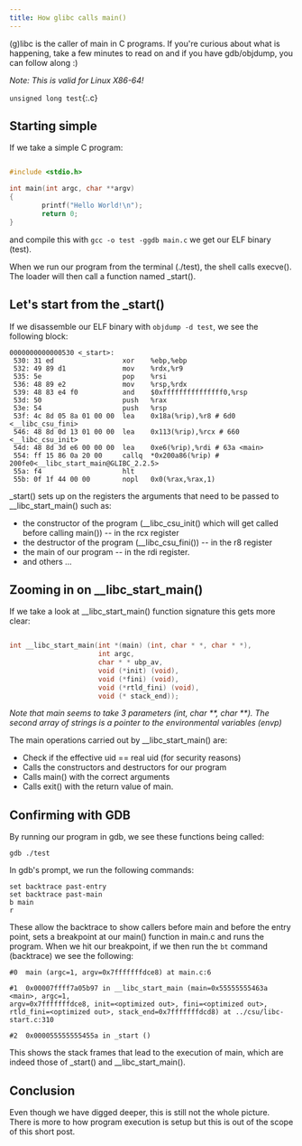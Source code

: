 ```yaml
---
title: How glibc calls main()
---
```


(g)libc is the caller of main in C programs. If you're curious about what is happening, take a few minutes to read on and if you have gdb/objdump, you can follow along :)

_Note: This is valid for Linux X86-64!_

`unsigned long test`{:.c}
## Starting simple

If we take a simple C program: 

```c

#include <stdio.h>

int main(int argc, char **argv)
{
		printf("Hello World!\n");
		return 0;
}

```

and compile this with ``` gcc -o test -ggdb main.c ``` we get our ELF binary (test).

When we run our program from the terminal (./test), the shell calls execve(). The loader will then call a function named \_start().

## Let's start from the \_start()

If we disassemble our ELF binary with ```objdump -d test```, we see the following block:

```
0000000000000530 <_start>:
 530: 31 ed                	xor    %ebp,%ebp				
 532: 49 89 d1             	mov    %rdx,%r9
 535: 5e                   	pop    %rsi
 536: 48 89 e2             	mov    %rsp,%rdx
 539: 48 83 e4 f0          	and    $0xfffffffffffffff0,%rsp
 53d: 50                   	push   %rax
 53e: 54                   	push   %rsp
 53f: 4c 8d 05 8a 01 00 00 	lea    0x18a(%rip),%r8 # 6d0 <__libc_csu_fini>
 546: 48 8d 0d 13 01 00 00 	lea    0x113(%rip),%rcx # 660 <__libc_csu_init>
 54d: 48 8d 3d e6 00 00 00 	lea    0xe6(%rip),%rdi # 63a <main>
 554: ff 15 86 0a 20 00		callq  *0x200a86(%rip) # 200fe0<__libc_start_main@GLIBC_2.2.5>
 55a: f4                   	hlt
 55b: 0f 1f 44 00 00       	nopl   0x0(%rax,%rax,1)
```

\_start() sets up on the registers the arguments that need to be passed to \_\_libc\_start\_main() such as:


* the constructor of the program (\_\_libc_csu_init() which will get called before calling main()) -- in the rcx register
* the destructor of the program (\_\_libc_csu_fini()) -- in the r8 register
* the main of our program -- in the rdi register.
* and others ...


## Zooming in on \_\_libc\_start\_main()



If we take a look at __libc_start_main() function signature this gets more clear:

```c

int __libc_start_main(int *(main) (int, char * *, char * *),
					  int argc,
					  char * * ubp_av,
					  void (*init) (void),
					  void (*fini) (void),
					  void (*rtld_fini) (void),
					  void (* stack_end));
```

_Note that main seems to take 3 parameters (int, char \*\*, char \*\*). The second array of strings is a pointer to the environmental variables (envp)_

The main operations carried out by __libc_start_main() are:


* Check if the effective uid == real uid (for security reasons)
* Calls the constructors and destructors for our program
* Calls main() with the correct arguments
* Calls exit() with the return value of main.

## Confirming with GDB

By running our program in gdb, we see these functions being called:

```
gdb ./test
```

In gdb's prompt, we run the following commands:

```
set backtrace past-entry
set backtrace past-main
b main
r
```
These allow the backtrace to show callers before main and before the entry point, sets a breakpoint at our main() function in main.c and runs the program. When we hit our breakpoint, if we then run the ```bt``` command (backtrace) we see the following:

```
#0  main (argc=1, argv=0x7fffffffdce8) at main.c:6

#1  0x00007ffff7a05b97 in __libc_start_main (main=0x55555555463a <main>, argc=1,
argv=0x7fffffffdce8, init=<optimized out>, fini=<optimized out>,
rtld_fini=<optimized out>, stack_end=0x7fffffffdcd8) at ../csu/libc-start.c:310

#2  0x000055555555455a in _start ()
```

This shows the stack frames that lead to the execution of main, which are indeed those of \_start() and \_\_libc\_start\_main().


## Conclusion

Even though we have digged deeper, this is still not the whole picture. There is more to how program execution is setup but this is out of the scope of this short post.












